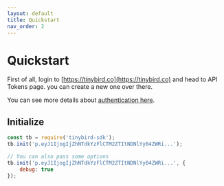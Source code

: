 ```yaml
---
layout: default
title: Quickstart
nav_order: 2
---
```


# Quickstart

First of all, login to [https://tinybird.co](https://tinybird.co) and head to API Tokens page. you can create a new one over there.

You can see more details about [authentication here](./authentication.markdown).

## Initialize
```js
const tb = require('tinybird-sdk');
tb.init('p.eyJ1IjogIjZhNTdkYzFlCTM2ZTItNDNlYy04ZWRi...');

// You can also pass some options
tb.init('p.eyJ1IjogIjZhNTdkYzFlCTM2ZTItNDNlYy04ZWRi...', {
    debug: true
});
```
